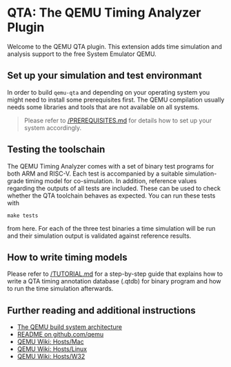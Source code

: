 # QTA: The QEMU Timing Analyzer Plugin

Welcome to the QEMU QTA plugin. This extension adds time simulation and analysis support to the free System Emulator QEMU.

## Set up your simulation and test environmant

In order to build `qemu-qta` and depending on your operating system you might need to install some prerequisites first. The QEMU compilation usually needs some libraries and tools that are not available on all systems. 

> Please refer to [/PREREQUISITES.md](/PREREQUISITES.md) for details how to set up your system accordingly. 

## Testing the toolschain

The QEMU Timing Analyzer comes with a set of binary test programs for both ARM and RISC-V. Each test is accompanied by a suitable simulation-grade timing model for co-simulation. In addition, reference values regarding the outputs of all tests are included. These can be used to check whether the QTA toolchain behaves as expected. You can run these tests with

```code
make tests
```

from here. For each of the three test binaries a time simulation will be run and their simulation output is validated against reference results.

## How to write timing models

Please refer to [/TUTORIAL.md](/TUTORIAL.md) for a step-by-step guide that explains how to write a QTA timing annotation database (.qtdb) for binary program and how to run the time simulation afterwards.

## Further reading and additional instructions

- [The QEMU build system architecture](https://qemu.readthedocs.io/en/latest/devel/build-system.html)
- [README on github.com/qemu](https://github.com/qemu/qemu/blob/master/README.rst)
- [QEMU Wiki: Hosts/Mac](https://wiki.qemu.org/Hosts/Mac) 
- [QEMU Wiki: Hosts/Linux](https://wiki.qemu.org/Hosts/Linux) 
- [QEMU Wiki: Hosts/W32](https://wiki.qemu.org/Hosts/W32) 

